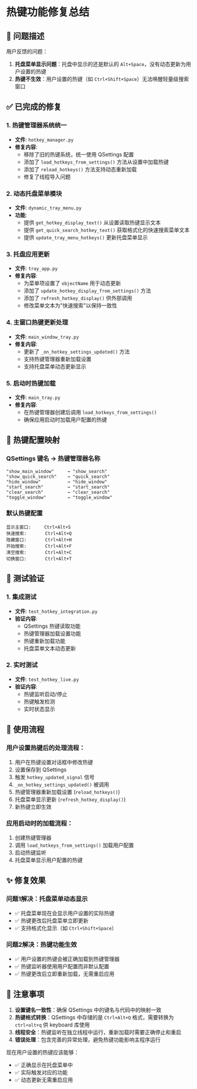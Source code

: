 # 热键功能修复总结

## 🎯 问题描述
用户反馈的问题：
1. **托盘菜单显示问题**：托盘中显示的还是默认的 `Alt+Space`，没有动态更新为用户设置的热键
2. **热键不生效**：用户设置的热键（如 `Ctrl+Shift+Space`）无法唤醒轻量级搜索窗口

## ✅ 已完成的修复

### 1. **热键管理器系统统一**
- **文件**: `hotkey_manager.py`
- **修复内容**:
  - 移除了旧的热键系统，统一使用 QSettings 配置
  - 添加了 `load_hotkeys_from_settings()` 方法从设置中加载热键
  - 添加了 `reload_hotkeys()` 方法支持动态重新加载
  - 修复了线程导入问题

### 2. **动态托盘菜单模块**
- **文件**: `dynamic_tray_menu.py`
- **功能**:
  - 提供 `get_hotkey_display_text()` 从设置读取热键显示文本
  - 提供 `get_quick_search_hotkey_text()` 获取格式化的快速搜索菜单文本
  - 提供 `update_tray_menu_hotkeys()` 更新托盘菜单显示

### 3. **托盘应用更新**
- **文件**: `tray_app.py`
- **修复内容**:
  - 为菜单项设置了 `objectName` 用于动态更新
  - 添加了 `update_hotkey_display_from_settings()` 方法
  - 添加了 `refresh_hotkey_display()` 供外部调用
  - 修改菜单文本为"快速搜索"以保持一致性

### 4. **主窗口热键更新处理**
- **文件**: `main_window_tray.py`
- **修复内容**:
  - 更新了 `_on_hotkey_settings_updated()` 方法
  - 支持热键管理器重新加载设置
  - 支持托盘菜单动态更新显示

### 5. **启动时热键加载**
- **文件**: `main_tray.py`
- **修复内容**:
  - 在热键管理器创建后调用 `load_hotkeys_from_settings()`
  - 确保应用启动时加载用户配置的热键

## 🔧 热键配置映射

### QSettings 键名 → 热键管理器名称
```
"show_main_window"     → "show_search"
"show_quick_search"    → "quick_search"  
"hide_window"          → "hide_window"
"start_search"         → "start_search"
"clear_search"         → "clear_search"
"toggle_window"        → "toggle_window"
```

### 默认热键配置
```
显示主窗口:     Ctrl+Alt+S
快速搜索:       Ctrl+Alt+Q
隐藏窗口:       Ctrl+Alt+H
开始搜索:       Ctrl+Alt+F
清空搜索:       Ctrl+Alt+C
切换窗口:       Ctrl+Alt+T
```

## 🧪 测试验证

### 1. **集成测试**
- **文件**: `test_hotkey_integration.py`
- **验证内容**:
  - QSettings 热键读取功能
  - 热键管理器加载设置功能
  - 热键重新加载功能
  - 托盘菜单文本动态更新

### 2. **实时测试**
- **文件**: `test_hotkey_live.py`
- **验证内容**:
  - 热键监听启动/停止
  - 热键触发检测
  - 实时状态显示

## 🚀 使用流程

### 用户设置热键后的处理流程：
1. 用户在热键设置对话框中修改热键
2. 设置保存到 QSettings
3. 触发 `hotkey_updated_signal` 信号
4. `_on_hotkey_settings_updated()` 被调用
5. 热键管理器重新加载设置 (`reload_hotkeys()`)
6. 托盘菜单显示更新 (`refresh_hotkey_display()`)
7. 新热键立即生效

### 应用启动时的加载流程：
1. 创建热键管理器
2. 调用 `load_hotkeys_from_settings()` 加载用户配置
3. 启动热键监听
4. 托盘菜单显示用户配置的热键

## ✨ 修复效果

### 问题1解决：托盘菜单动态显示
- ✅ 托盘菜单现在会显示用户设置的实际热键
- ✅ 热键更改后托盘菜单立即更新
- ✅ 支持格式化显示（如 `Ctrl+Shift+Space`）

### 问题2解决：热键功能生效
- ✅ 用户设置的热键会被正确加载到热键管理器
- ✅ 热键监听器使用用户配置而非默认配置
- ✅ 热键更改后立即重新加载，无需重启应用

## 📝 注意事项

1. **设置键名一致性**：确保 QSettings 中的键名与代码中的映射一致
2. **热键格式转换**：QSettings 中存储的是 `Ctrl+Alt+Q` 格式，需要转换为 `ctrl+alt+q` 供 keyboard 库使用
3. **线程安全**：热键监听在独立线程中运行，重新加载时需要正确停止和重启
4. **错误处理**：包含完善的异常处理，避免热键功能影响主程序运行

现在用户设置的热键应该能够：
- ✅ 正确显示在托盘菜单中
- ✅ 实际触发对应的功能
- ✅ 动态更新无需重启应用 